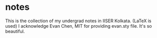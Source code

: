 # notes
This is the collection of my undergrad notes in IISER Kolkata. (LaTeX is used)
I acknowledge Evan Chen, MIT for providing evan.sty file. It's so beautiful.
